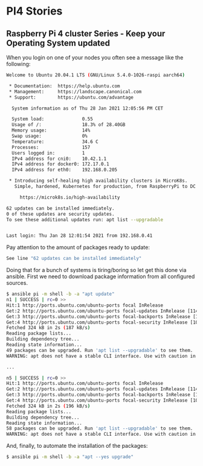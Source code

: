 # PI4 Stories

## Raspberry Pi 4 cluster Series - Keep your Operating System updated

When you login on one of your nodes you often see a message like the following:

```bash
Welcome to Ubuntu 20.04.1 LTS (GNU/Linux 5.4.0-1026-raspi aarch64)

 * Documentation:  https://help.ubuntu.com
 * Management:     https://landscape.canonical.com
 * Support:        https://ubuntu.com/advantage

  System information as of Thu 28 Jan 2021 12:05:56 PM CET

  System load:              0.55
  Usage of /:               18.3% of 28.40GB
  Memory usage:             14%
  Swap usage:               0%
  Temperature:              34.6 C
  Processes:                157
  Users logged in:          1
  IPv4 address for cni0:    10.42.1.1
  IPv4 address for docker0: 172.17.0.1
  IPv4 address for eth0:    192.168.0.205

 * Introducing self-healing high availability clusters in MicroK8s.
   Simple, hardened, Kubernetes for production, from RaspberryPi to DC.

     https://microk8s.io/high-availability

62 updates can be installed immediately.
0 of these updates are security updates.
To see these additional updates run: apt list --upgradable


Last login: Thu Jan 28 12:01:54 2021 from 192.168.0.41
```

Pay attention to the amount of packages ready to update:

```bash
See line "62 updates can be installed immediately"
```

Doing that for a bunch of systems is tiring/boring so let get this done via ansible.
First we need to download package information from all configured sources.

```bash
$ ansible pi -m shell -b -a "apt update"
n1 | SUCCESS | rc=0 >>
Hit:1 http://ports.ubuntu.com/ubuntu-ports focal InRelease
Get:2 http://ports.ubuntu.com/ubuntu-ports focal-updates InRelease [114 kB]
Get:3 http://ports.ubuntu.com/ubuntu-ports focal-backports InRelease [101 kB]
Get:4 http://ports.ubuntu.com/ubuntu-ports focal-security InRelease [109 kB]
Fetched 324 kB in 2s (187 kB/s)
Reading package lists...
Building dependency tree...
Reading state information...
49 packages can be upgraded. Run 'apt list --upgradable' to see them.
WARNING: apt does not have a stable CLI interface. Use with caution in scripts.

...

n5 | SUCCESS | rc=0 >>
Hit:1 http://ports.ubuntu.com/ubuntu-ports focal InRelease
Get:2 http://ports.ubuntu.com/ubuntu-ports focal-updates InRelease [114 kB]
Get:3 http://ports.ubuntu.com/ubuntu-ports focal-backports InRelease [101 kB]
Get:4 http://ports.ubuntu.com/ubuntu-ports focal-security InRelease [109 kB]
Fetched 324 kB in 2s (196 kB/s)
Reading package lists...
Building dependency tree...
Reading state information...
58 packages can be upgraded. Run 'apt list --upgradable' to see them.
WARNING: apt does not have a stable CLI interface. Use with caution in scripts
```

And, finally, to automate the installation of the packages:

```bash
$ ansible pi -m shell -b -a "apt --yes upgrade"
```
